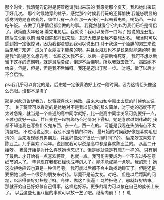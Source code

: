 那个时候，我清楚的记得是蒋萱邀请我出来玩的
我感觉那个夏天。我和她出来玩了好几次。
那个时候她穿的裙子，感觉那个时候我们玩的还算愉快
我能够明显的感觉到她是喜欢我的，哪怕只有一点点
那一天我们一起去看电影，喝奶茶，一起吃午饭。
去做了几乎情侣都会做的的事。
我竟然就傻兮兮的以为我们已经是情侣了。我简直太年轻呀
看完电影后。我就说：我可以亲你一口吗？  她说的是丑拒，随后又说到以前 经常跟陈超林出来玩，意思大概是让我不要想太多。
我当时可以感到她一定很惊讶。因为我都没想到我可以说出口
对于我这一个腼腆的男生来说
后来我才知道：成为了女朋友才能亲的呀。并且女朋友也不是说亲就能亲的呀
但是我当时是怎么想的呢：
如果这次我不亲，以后一定要后悔死呀。
我可不想以后留下这样的遗憾呀。就是最后没成，倒是不后悔呀。所以我就去做了。
虽然她不给亲。但是，但是，但是我不后悔呀。我还是迈出了那一步。
对吧。做了以后才不会后悔。

ps:我几乎可以肯定的是，后来她一定很黄浩好上过一段时间。因为这情侣头像这么亮眼。谁都不是瞎子

那是刘欣贝告诉我的，说蒋萱喜欢刘伟政，后来大四和李颖出去玩的时候他又说了。
关于蒋萱可以肯定的是她绝对不是我以前想的那么简单，对于她的态度不可太过急躁，就当是一个普通的高中同学就好，比一般高中同学关系可能要好一点，不过也就好一点。
并且我在一起机缘巧合地情况下得知，她是喜欢过刘伟政的
我都不知道我在写些什么鬼东西。东一点，西一点的。
可能是我现在头脑有点不太清醒吧。
不过话说回来，我也不是专情的种呀。
最开始的时候我好像是喜欢毛思清的，后来发现她有男朋友。并且好像处了很长一段时间了的。
后来呀又喜欢了陈亚兰。几乎喜欢了两年。说到底我可以说是高中都是喜欢陈亚兰的。
从高二开始呀。
我最开始是为什么喜欢她也忘记了。但是她就像是有魔力一样的。
只有到了最后。才开始有一点喜欢蒋萱。
也就一点。我可能需要成为一个不去过多在意细节的人了。
毕竟现在我都已经快成年的人了。能不能成熟一点呀。我的天！
她这次拒绝应该也算是一种信号吧。
我可能以后都不会主动找她聊天了。但是还是要把她当成一个很好的朋友来对待。毕竟不是前女友。对吧。
但是以后距离的问题，以后得要好好把握了呀。高胜，你这个傻逼！
既然拒绝了。那就好好结束。那就开始自己好好做自己得事。这样也好呀。更多的精力可以放在自己的成长上来了。
以后这些七里八里的事就可以放一放了吧。继续向前！！！
乹